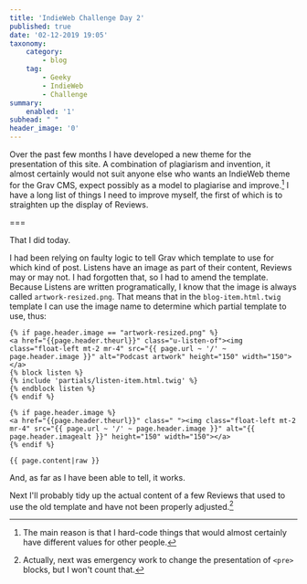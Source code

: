 ```yaml
---
title: 'IndieWeb Challenge Day 2'
published: true
date: '02-12-2019 19:05'
taxonomy:
    category:
        - blog
    tag:
        - Geeky
        - IndieWeb
        - Challenge
summary:
    enabled: '1'
subhead: " "
header_image: '0'
--- 
```


Over the past few months I have developed a new theme for the presentation of this site. A combination of plagiarism and invention, it almost certainly would not suit anyone else who wants an IndieWeb theme for the Grav CMS, expect possibly as a model to plagiarise and improve.[^1] I have a long list of things I need to improve myself, the first of which is to straighten up the display of Reviews.

===

That I did today.

I had been relying on faulty logic to tell Grav which template to use for which kind of post. Listens have an image as part of their content, Reviews may or may not. I had forgotten that, so I had to amend the template. Because Listens are written programatically, I know that the image is always called `artwork-resized.png`. That means that in the `blog-item.html.twig` template I can use the image name to determine which partial template to use, thus:

````
{% if page.header.image == "artwork-resized.png" %}
<a href="{{page.header.theurl}}" class="u-listen-of"><img class="float-left mt-2 mr-4" src="{{ page.url ~ '/' ~ page.header.image }}" alt="Podcast artwork" height="150" width="150"></a>
{% block listen %}
{% include 'partials/listen-item.html.twig' %}
{% endblock listen %}
{% endif %}

{% if page.header.image %}
<a href="{{page.header.theurl}}" class=" "><img class="float-left mt-2 mr-4" src="{{ page.url ~ '/' ~ page.header.image }}" alt="{{ page.header.imagealt }}" height="150" width="150"></a>
{% endif %}

{{ page.content|raw }}
````

And, as far as I have been able to tell, it works.

Next I'll probably tidy up the actual content of a few Reviews that used to use the old template and have not been properly adjusted.[^2]

[^1]: The main reason is that I hard-code things that would almost certainly have different values for other people.

[^2]: Actually, next was emergency work to change the presentation of `<pre>` blocks, but I won't count that.

